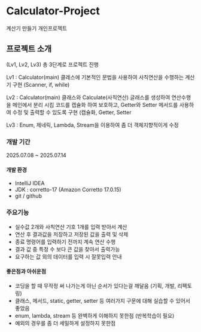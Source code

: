 # Calculator-Project
계산기 만들기 개인프로젝트

## 프로젝트 소개
(Lv1, Lv2, Lv3) 총 3단계로 프로젝트 진행

Lv1 : Calculator(main) 클레스에 기본적인 문법을 사용하여 사칙연산을 수행하는 계산기 구현 (Scanner, if, while)

Lv2 : Calculator(main) 클래스와 Calculate(사칙연산) 글래스를 생성하여 연산수행을 메인에서 분리 시킴
코드를 캡슐화 하여 보호하고, Getter와 Setter 메서드를 사용하여 수정 및 출력할 수 있도록 구현 (캡슐화, Getter, Setter
      
Lv3 : Enum, 제네릭, Lambda, Stream을 이용하여 좀 더 객체지향적이게 수정


### 개발 기간
2025.07.08 ~ 2025.07.14

#### 개발 환경
- IntelliJ IDEA
- JDK : corretto-17 (Amazon Corretto 17.0.15)
- git / github

### 주요기능
- 실수값 2개와 사칙연산 기호 1개를 입력 받아서 계산
- 연산 후 결과값을 저장하고 저장된 값을 출력 및 삭제
- 종료 명령어를 입력하기 전까지 계속 연산 수행
- 결과 값 중 특정 수 보다 큰 값을 찾아서 출력가능
- 요구하는 값 외의 데이터를 입력 시 잘못입력 안내

#### 좋은점과 아쉬운점
- 코딩을 할 때 무작정 써 나가는게 아닌 순서가 있다는걸 깨달음 (기획, 개발, 리팩토링)
- 클래스, 메서드, static, getter, setter 등 여러가지 구문에 대해 실습할 수 있어서 좋았음
- enum, lambda, stream 등 완벽하게 이해하지 못한점 (반복학습이 필요) 
- 예외의 경우를 좀 더 세밀하게 설정하지 못한점

  
